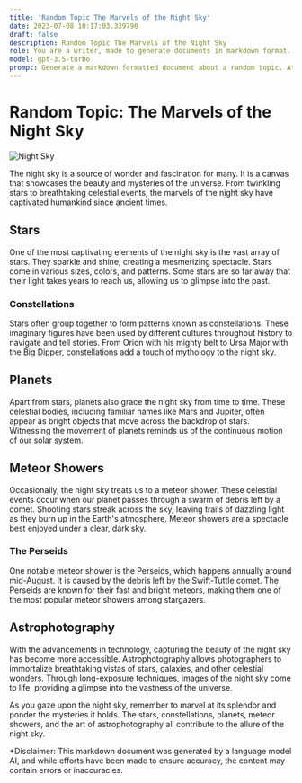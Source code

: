 ```yaml
---
title: 'Random Topic The Marvels of the Night Sky'
date: 2023-07-08 10:17:03.339790
draft: false
description: Random Topic The Marvels of the Night Sky
role: You are a writer, made to generate documents in markdown format. It is very important that all of the documents you generate are in valid markdown format.
model: gpt-3.5-turbo
prompt: Generate a markdown formatted document about a random topic. At the bottom, include a disclaimer explaining that the document was generated by you. The first line of the document should be the title. Make sure that the entire document is in proper markdown format, using a mix of various tags to make the document visually appealing.
---
```


# Random Topic: The Marvels of the Night Sky

![Night Sky](https://www.example.com/night-sky.jpg)

The night sky is a source of wonder and fascination for many. It is a canvas that showcases the beauty and mysteries of the universe. From twinkling stars to breathtaking celestial events, the marvels of the night sky have captivated humankind since ancient times.

## Stars
One of the most captivating elements of the night sky is the vast array of stars. They sparkle and shine, creating a mesmerizing spectacle. Stars come in various sizes, colors, and patterns. Some stars are so far away that their light takes years to reach us, allowing us to glimpse into the past.

### Constellations
Stars often group together to form patterns known as constellations. These imaginary figures have been used by different cultures throughout history to navigate and tell stories. From Orion with his mighty belt to Ursa Major with the Big Dipper, constellations add a touch of mythology to the night sky.

## Planets
Apart from stars, planets also grace the night sky from time to time. These celestial bodies, including familiar names like Mars and Jupiter, often appear as bright objects that move across the backdrop of stars. Witnessing the movement of planets reminds us of the continuous motion of our solar system.

## Meteor Showers
Occasionally, the night sky treats us to a meteor shower. These celestial events occur when our planet passes through a swarm of debris left by a comet. Shooting stars streak across the sky, leaving trails of dazzling light as they burn up in the Earth's atmosphere. Meteor showers are a spectacle best enjoyed under a clear, dark sky.

### The Perseids
One notable meteor shower is the Perseids, which happens annually around mid-August. It is caused by the debris left by the Swift-Tuttle comet. The Perseids are known for their fast and bright meteors, making them one of the most popular meteor showers among stargazers.

## Astrophotography
With the advancements in technology, capturing the beauty of the night sky has become more accessible. Astrophotography allows photographers to immortalize breathtaking vistas of stars, galaxies, and other celestial wonders. Through long-exposure techniques, images of the night sky come to life, providing a glimpse into the vastness of the universe.

As you gaze upon the night sky, remember to marvel at its splendor and ponder the mysteries it holds. The stars, constellations, planets, meteor showers, and the art of astrophotography all contribute to the allure of the night sky.

*Disclaimer: This markdown document was generated by a language model AI, and while efforts have been made to ensure accuracy, the content may contain errors or inaccuracies.
